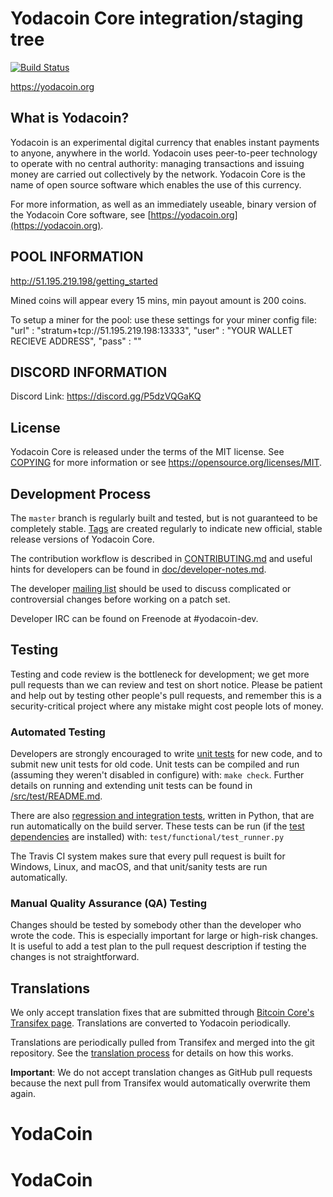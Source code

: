 Yodacoin Core integration/staging tree
=====================================

[![Build Status](https://travis-ci.org/yodacoin-project/yodacoin.svg?branch=master)](https://travis-ci.org/yodacoin-project/yodacoin)

https://yodacoin.org

What is Yodacoin?
----------------

Yodacoin is an experimental digital currency that enables instant payments to
anyone, anywhere in the world. Yodacoin uses peer-to-peer technology to operate
with no central authority: managing transactions and issuing money are carried
out collectively by the network. Yodacoin Core is the name of open source
software which enables the use of this currency.

For more information, as well as an immediately useable, binary version of
the Yodacoin Core software, see [https://yodacoin.org](https://yodacoin.org).

POOL INFORMATION
-----------------

http://51.195.219.198/getting_started

Mined coins will appear every 15 mins, min payout amount is 200 coins. 

To setup a miner for the pool:
use these settings for your miner config file:
"url" : "stratum+tcp://51.195.219.198:13333",
"user" : "YOUR WALLET RECIEVE ADDRESS",
"pass" : ""

DISCORD INFORMATION
------------------

Discord Link: https://discord.gg/P5dzVQGaKQ


License
-------

Yodacoin Core is released under the terms of the MIT license. See [COPYING](COPYING) for more
information or see https://opensource.org/licenses/MIT.

Development Process
-------------------

The `master` branch is regularly built and tested, but is not guaranteed to be
completely stable. [Tags](https://github.com/yodacoin-project/yodacoin/tags) are created
regularly to indicate new official, stable release versions of Yodacoin Core.

The contribution workflow is described in [CONTRIBUTING.md](CONTRIBUTING.md)
and useful hints for developers can be found in [doc/developer-notes.md](doc/developer-notes.md).

The developer [mailing list](https://groups.google.com/forum/#!forum/yodacoin-dev)
should be used to discuss complicated or controversial changes before working
on a patch set.

Developer IRC can be found on Freenode at #yodacoin-dev.

Testing
-------

Testing and code review is the bottleneck for development; we get more pull
requests than we can review and test on short notice. Please be patient and help out by testing
other people's pull requests, and remember this is a security-critical project where any mistake might cost people
lots of money.

### Automated Testing

Developers are strongly encouraged to write [unit tests](src/test/README.md) for new code, and to
submit new unit tests for old code. Unit tests can be compiled and run
(assuming they weren't disabled in configure) with: `make check`. Further details on running
and extending unit tests can be found in [/src/test/README.md](/src/test/README.md).

There are also [regression and integration tests](/test), written
in Python, that are run automatically on the build server.
These tests can be run (if the [test dependencies](/test) are installed) with: `test/functional/test_runner.py`

The Travis CI system makes sure that every pull request is built for Windows, Linux, and macOS, and that unit/sanity tests are run automatically.

### Manual Quality Assurance (QA) Testing

Changes should be tested by somebody other than the developer who wrote the
code. This is especially important for large or high-risk changes. It is useful
to add a test plan to the pull request description if testing the changes is
not straightforward.

Translations
------------

We only accept translation fixes that are submitted through [Bitcoin Core's Transifex page](https://www.transifex.com/projects/p/bitcoin/).
Translations are converted to Yodacoin periodically.

Translations are periodically pulled from Transifex and merged into the git repository. See the
[translation process](doc/translation_process.md) for details on how this works.

**Important**: We do not accept translation changes as GitHub pull requests because the next
pull from Transifex would automatically overwrite them again.
# YodaCoin
# YodaCoin
